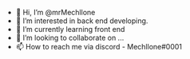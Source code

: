 - 👋 Hi, I’m @mrMechllone
- 👀 I’m interested in back end developing.
- 🌱 I’m currently learning front end
- 💞️ I’m looking to collaborate on ...
- 📫 How to reach me via discord - Mechllone#0001

<!---
mrMechllone/mrMechllone is a ✨ special ✨ repository because its `README.md` (this file) appears on your GitHub profile.
You can click the Preview link to take a look at your changes.
--->
